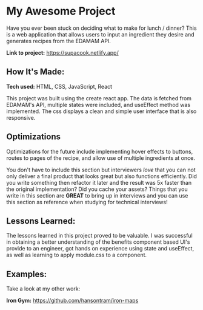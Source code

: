 # My Awesome Project
Have you ever been stuck on deciding what to make for lunch / dinner?
This is a web application that allows users to input an ingredient they desire and generates recipes from the EDAMAM API.

**Link to project:** https://supacook.netlify.app/



## How It's Made:

**Tech used:** HTML, CSS, JavaScript, React

This project was built using the create react app. The data is fetched from EDAMAM's API, multiple states were included, and useEffect method was implemented. The css displays a clean and simple user interface that is also responsive. 

## Optimizations

Optimizations for the future include implementing hover effects to buttons, routes to pages of the recipe, and allow use of multiple ingredients at once.

You don't have to include this section but interviewers *love* that you can not only deliver a final product that looks great but also functions efficiently. Did you write something then refactor it later and the result was 5x faster than the original implementation? Did you cache your assets? Things that you write in this section are **GREAT** to bring up in interviews and you can use this section as reference when studying for technical interviews!

## Lessons Learned:

The lessons learned in this project proved to be valuable. I was successful in obtaining a better understanding of the benefits component based UI's provide to an engineer, got hands on experience using state and useEffect, as well as learning to apply module.css to a component. 

## Examples:
Take a look at my other work:

**Iron Gym:** https://github.com/hansontram/iron-maps



